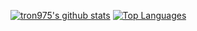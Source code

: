[![tron975's github stats](https://github-readme-stats.vercel.app/api?username=tron975&theme=cobalt&show_icons=true)](https://github.com/tron975)
[![Top Languages](https://github-readme-stats.vercel.app/api/top-langs/?username=tron975&theme=cobalt)](https://github.com/tron975)
